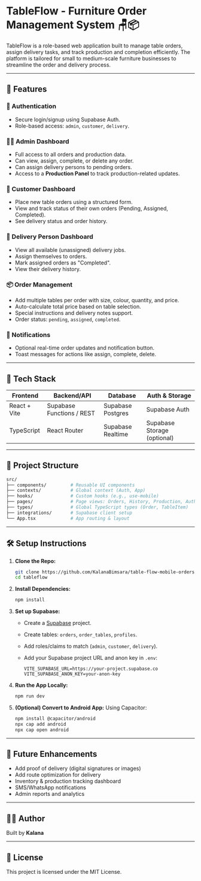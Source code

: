 # TableFlow - Furniture Order Management System 🪑📦

TableFlow is a role-based web application built to manage table orders, assign delivery tasks, and track production and completion efficiently. The platform is tailored for small to medium-scale furniture businesses to streamline the order and delivery process.

---

## 🚀 Features

### 🔐 Authentication
- Secure login/signup using Supabase Auth.
- Role-based access: `admin`, `customer`, `delivery`.

### 🧑‍💼 Admin Dashboard
- Full access to all orders and production data.
- Can view, assign, complete, or delete any order.
- Can assign delivery persons to pending orders.
- Access to a **Production Panel** to track production-related updates.

### 👤 Customer Dashboard
- Place new table orders using a structured form.
- View and track status of their own orders (Pending, Assigned, Completed).
- See delivery status and order history.

### 🚚 Delivery Person Dashboard
- View all available (unassigned) delivery jobs.
- Assign themselves to orders.
- Mark assigned orders as "Completed".
- View their delivery history.

### 📦 Order Management
- Add multiple tables per order with size, colour, quantity, and price.
- Auto-calculate total price based on table selection.
- Special instructions and delivery notes support.
- Order status: `pending`, `assigned`, `completed`.

### 🔔 Notifications
- Optional real-time order updates and notification button.
- Toast messages for actions like assign, complete, delete.

---

## 🧱 Tech Stack

| Frontend         | Backend/API     | Database       | Auth & Storage  |
|------------------|------------------|----------------|-----------------|
| React + Vite     | Supabase Functions / REST | Supabase Postgres | Supabase Auth   |
| TypeScript       | React Router     | Supabase Realtime | Supabase Storage (optional) |

---

## 📁 Project Structure

```bash
src/
├── components/         # Reusable UI components
├── contexts/           # Global context (Auth, App)
├── hooks/              # Custom hooks (e.g., use-mobile)
├── pages/              # Page views: Orders, History, Production, Auth
├── types/              # Global TypeScript types (Order, TableItem)
├── integrations/       # Supabase client setup
└── App.tsx             # App routing & layout
```

---

## 🛠 Setup Instructions

1. **Clone the Repo:**
   ```bash
   git clone https://github.com/KalanaBimsara/table-flow-mobile-orders.git
   cd tableflow
   ```

2. **Install Dependencies:**
   ```bash
   npm install
   ```

3. **Set up Supabase:**
   - Create a [Supabase](https://supabase.com) project.
   - Create tables: `orders`, `order_tables`, `profiles`.
   - Add roles/claims to match (`admin`, `customer`, `delivery`).
   - Add your Supabase project URL and anon key in `.env`:

     ```env
     VITE_SUPABASE_URL=https://your-project.supabase.co
     VITE_SUPABASE_ANON_KEY=your-anon-key
     ```

4. **Run the App Locally:**
   ```bash
   npm run dev
   ```

5. **(Optional) Convert to Android App:**
   Using Capacitor:
   ```bash
   npm install @capacitor/android
   npx cap add android
   npx cap open android
   ```

---

## 🧩 Future Enhancements

- Add proof of delivery (digital signatures or images)
- Add route optimization for delivery
- Inventory & production tracking dashboard
- SMS/WhatsApp notifications
- Admin reports and analytics

---

## 🙋‍♂️ Author

Built by **Kalana**

---

## 📄 License

This project is licensed under the MIT License.
